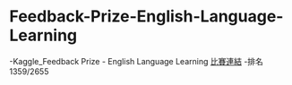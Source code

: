 # Feedback-Prize-English-Language-Learning
-Kaggle_Feedback Prize - English Language Learning [比賽連結](https://www.kaggle.com/competitions/feedback-prize-english-language-learning/overview)
-排名1359/2655
